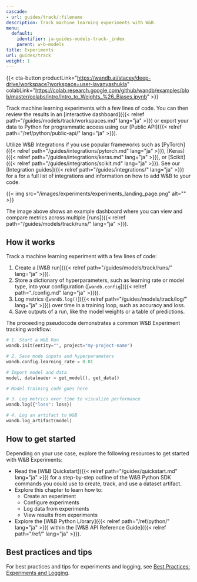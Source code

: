 ```yaml
---
cascade:
- url: guides/track/:filename
description: Track machine learning experiments with W&B.
menu:
  default:
    identifier: ja-guides-models-track-_index
    parent: w-b-models
title: Experiments
url: guides/track
weight: 1
---
```


{{< cta-button productLink="https://wandb.ai/stacey/deep-drive/workspace?workspace=user-lavanyashukla" colabLink="https://colab.research.google.com/github/wandb/examples/blob/master/colabs/intro/Intro_to_Weights_%26_Biases.ipynb" >}}

Track machine learning experiments with a few lines of code. You can then review the results in an [interactive dashboard]({{< relref path="/guides/models/track/workspaces.md" lang="ja" >}}) or export your data to Python for programmatic access using our [Public API]({{< relref path="/ref/python/public-api/" lang="ja" >}}). 

Utilize W&B Integrations if you use popular frameworks such as [PyTorch]({{< relref path="/guides/integrations/pytorch.md" lang="ja" >}}), [Keras]({{< relref path="/guides/integrations/keras.md" lang="ja" >}}), or [Scikit]({{< relref path="/guides/integrations/scikit.md" lang="ja" >}}). See our [Integration guides]({{< relref path="/guides/integrations/" lang="ja" >}}) for a for a full list of integrations and information on how to add W&B to your code.

{{< img src="/images/experiments/experiments_landing_page.png" alt="" >}}

The image above shows an example dashboard where you can view and compare metrics across multiple [runs]({{< relref path="/guides/models/track/runs/" lang="ja" >}}).

## How it works

Track a machine learning experiment with a few lines of code:
1. Create a [W&B run]({{< relref path="/guides/models/track/runs/" lang="ja" >}}).
2. Store a dictionary of hyperparameters, such as learning rate or model type, into your configuration ([`wandb.config`]({{< relref path="./config.md" lang="ja" >}})).
3. Log metrics ([`wandb.log()`]({{< relref path="/guides/models/track/log/" lang="ja" >}})) over time in a training loop, such as accuracy and loss.
4. Save outputs of a run, like the model weights or a table of predictions.

The proceeding pseudocode demonstrates a common W&B Experiment tracking workflow:

```python showLineNumbers
# 1. Start a W&B Run
wandb.init(entity="", project="my-project-name")

# 2. Save mode inputs and hyperparameters
wandb.config.learning_rate = 0.01

# Import model and data
model, dataloader = get_model(), get_data()

# Model training code goes here

# 3. Log metrics over time to visualize performance
wandb.log({"loss": loss})

# 4. Log an artifact to W&B
wandb.log_artifact(model)
```

## How to get started

Depending on your use case, explore the following resources to get started with W&B Experiments:

* Read the [W&B Quickstart]({{< relref path="/guides/quickstart.md" lang="ja" >}}) for a step-by-step outline of the W&B Python SDK commands you could use to create, track, and use a dataset artifact.
* Explore this chapter to learn how to:
  * Create an experiment
  * Configure experiments
  * Log data from experiments
  * View results from experiments
* Explore the [W&B Python Library]({{< relref path="/ref/python/" lang="ja" >}}) within the [W&B API Reference Guide]({{< relref path="/ref/" lang="ja" >}}).

## Best practices and tips 

For best practices and tips for experiments and logging, see [Best Practices: Experiments and Logging](https://wandb.ai/wandb/pytorch-lightning-e2e/reports/W-B-Best-Practices-Guide--VmlldzozNTU1ODY1#w&b-experiments-and-logging).